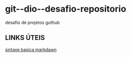 # git--dio--desafio-repositorio 
desafio de projetos guthub 
## LINKS ÚTEIS    
[sintaxe basica markdawn](https://www.markdownguide.org/getting-started/)
